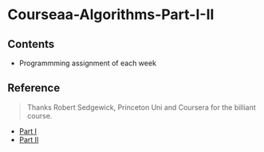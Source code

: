 # Courseaa-Algorithms-Part-I-II

## Contents
- Programmming assignment of each week

## Reference
> Thanks Robert Sedgewick, Princeton Uni and Coursera for the billiant course.

- [Part I](https://www.coursera.org/learn/algorithms-part1)
- [Part II](https://www.coursera.org/learn/algorithms-part2)